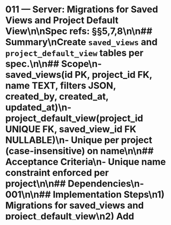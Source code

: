 # 011 — Server: Migrations for Saved Views and Project Default View\n\nSpec refs: §§5,7,8\n\n## Summary\nCreate `saved_views` and `project_default_view` tables per spec.\n\n## Scope\n- saved_views(id PK, project_id FK, name TEXT, filters JSON, created_by, created_at, updated_at)\n- project_default_view(project_id UNIQUE FK, saved_view_id FK NULLABLE)\n- Unique per project (case-insensitive) on name\n\n## Acceptance Criteria\n- Unique name constraint enforced per project\n\n## Dependencies\n- 001\n\n## Implementation Steps\n1) Migrations for saved_views and project_default_view\n2) Add indices for project_id\n3) Update `DATABASE.md`\n